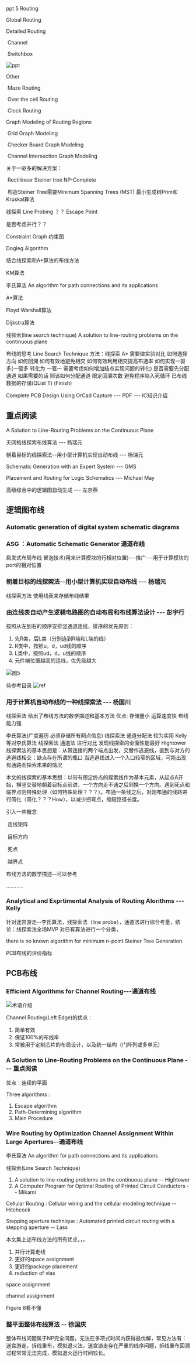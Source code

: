 ppt 5 Routing

Global Routing 

Detailed Routing 

​	Channel

​	Switchbox

![ppt](.\Picture\image-20220314110249367.png)

Other

​	Maze Routing

​	Over the cell Routing

​	Clock Routing

Graph Modeling of Routing Regions

​	Grid Graph Modeling

​	Checker Board Graph Modeling

​	Channel Intersection Graph Modeling

关于一驱多的解决方案：

​	Rectilinear Steiner tree 	NP-Complete

​	构造Steiner Tree需要Minimum Spanning Trees (MST) 最小生成树Prim和Kruskal算法

线探索 Line Probing ？？ Escape Point

是否考虑并行？？

Constraint Graph 约束图

Dogleg Algorithm

结合线探索和A*算法的布线方法

KM算法 

李氏算法  An algorithm for path connections and its applications

A*算法

Floyd Warshall算法

Dijkstra算法

线探索(line search technique) A solution to line-routing problems on the continuous plane 

布线的思考 Line Search Technique
	方法：线探索 A* 需要做实验对比
	如何选择方向
	如何回溯 
	如何有效地避免相交 如何有效利用相交提高布通率
	如何实现一驱多(一驱多 转化为 一驱一 需要考虑如何增加结点实现问题的转化)
	是否需要先分配通道 如果需要的话 则该如何分配通道
	限定回溯次数 避免程序陷入死循环
	已布线数据的存储(QList<QPoint> T) (Finish)
	




Complete PCB Design Using OrCad Capture  --- PDF --- IC知识介绍

## 重点阅读

A Solution to Line-Routing Problems on the Continuous Plane

无网格线探索布线算法 --- 杨瑞元

朝着目标的线探索法--用小型计算机实现自动布线 --- 杨瑞元

Schematic Generation with an Expert System --- GMS

Placement and Routing for Logic Schematics --- Michael May

高级综合中的逻辑图自动生成 --- 左京燕




## 逻辑图布线

### Automatic generation of digital system schematic diagrams

### ASG ：Automatic Schematic Generator 通道布线

启发式布局布线 冒泡技术(用来计算模块的行相对位置)---推广---用于计算模块的port的相对位置

### 朝着目标的线探索法--用小型计算机实现自动布线 --- 杨瑞元
线探索方法
使用线表来存储布线结果


### 由连线表自动产生逻辑电路图的自动布局和布线算法设计 --- 彭宇行

按照从左到右的顺序安排竖通道连线，排序的优先原则：

1. 先R类，后L类（分别连到R端和L端的线）
2. R类中，按照u，d，ud线的顺序
3. L类中，按照ud，d，u线的顺序
4. 元件端位置越高的连线，优先级越大

![图5](.\Picture\image-20220316112426508.png)

待参考目录
![ref](.\Picture\image-20220315094436520.png)





### 用于计算机自动布线的一种线探索法 --- 杨国川

线探索法 给出了布线方法的数学描述和基本方法 
优点: 存储量小 运算速度快 布线能力强

李氏算法(广度遍历 必须存储所有网点信息) 线探索法 通道分配法 较为实用
Kelly等对李氏算法 线探索法 通道法 进行对比 发现线探索的全面性能最好
Hightower线探索法的基本思想是：从带连接的两个端点出发，交替作逃避线，直到与对方的逃避线相交；缺点存在所谓的瓶口 当逃避线进入一个入口较窄的区域，可能出现有通路而探索未果的情况

本文的线探索的基本思想：以带有预定终点的探索线作为基本元素，从起点A开始，横竖交替地朝着目标点前进，一个方向走不通之后则换一个方向。遇到死点和临界点则特殊处理（如何特殊处理？？？）。布通一条线之后，对刚布通的线路进行简化（简化？？？How），以减少拐弯点，缩短路径长度。

引入一些概念

​	连线矩阵

​	目标方向

​	死点

​	越界点

布线方法的数学描述--可以参考

............





### Analytical and Exprtimental Analysis of Routing Alorithms --- Kelly

针对迷宫游走--李氏算法，线探索法（line probe），通道法进行综合考量，结论：线探索法全场MVP
对已有算法进行一个分类，

there is no known algorithm for minimum n-point Steiner Tree Generation.

PCB布线的评价指标


## PCB布线

### Efficient Algorithms for Channel Routing---通道布线

![术语介绍](.\Picture\image-20220314114709349.png)

Channel Routing(Left Edge)的优点：

1. 简单有效
2. 保证100%的布线率
3. 常被用于定制芯片的布局设计，以及统一结构（门阵列或多单元）



### A Solution to Line-Routing Problems on the Continuous Plane --- 重点阅读

优点：连续的平面

Three algorithms : 

1. Escape algorithm 
2. Path-Determining algorithm
3. Main Procedure 



### Wire Routing by Optimization Channel Assignment Within Large Apertures--通道布线

李氏算法  An algorithm for path connections and its applications

线探索(Line Search Technique) 

1. A solution to line-routing problems on the continuous plane -- Hightower
2. A Computer Program for Optimal Routing of Printed Circuit Conductors -- Mikami

Cellular Routing : Cellular wiring and the cellular modeling technique -- Hitchcock

Stepping aperture technique : Automated printed circuit routing with a stepping aperture -- Lass

本文集上述布线方法的所有优点，，，

1. 并行计算走线
2. 更好的space assignment 
3. 更好的package placement
4. reduction of vias

space assignment

channel assignment

Figure 8看不懂



### 整平面整体布线算法 -- 徐国庆

整体布线问题属于NP完全问题，无法在多项式时间内获得最优解，常见方法有：迷宫游走，拆线重布，模拟退火法，迷宫游走存在严重的线序问题，拆线重布回溯过程常常无法完成，模拟退火运行时间较长。



